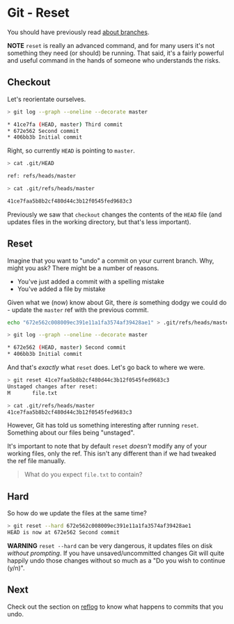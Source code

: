# Git - Reset

You should have previously read [about branches](branches.md).

**NOTE** `reset` is really an advanced command,
and for many users it's not something they need (or should) be
running.
That said, it's a fairly powerful and useful command in
the hands of someone who understands the risks.

## Checkout

Let's reorientate ourselves.

```sh
> git log --graph --oneline --decorate master

* 41ce7fa (HEAD, master) Third commit
* 672e562 Second commit
* 406bb3b Initial commit
```

Right, so currently `HEAD` is pointing to `master`.

```sh
> cat .git/HEAD

ref: refs/heads/master

> cat .git/refs/heads/master

41ce7faa5b8b2cf480d44c3b12f0545fed9683c3
```

Previously we saw that `checkout` changes the contents of the `HEAD` file
(and updates files in the working directory, but that's less important).

## Reset

Imagine that you want to "undo" a commit on your current branch.
Why, might you ask? There might be a number of reasons.

- You've just added a commit with a spelling mistake
- You've added a file by mistake

Given what we (now) know about Git, there _is_ something dodgy we
could do - update the `master` ref with the previous commit.

```sh
echo "672e562c008009ec391e11a1fa3574af39428ae1" > .git/refs/heads/master

> git log --graph --oneline --decorate master

* 672e562 (HEAD, master) Second commit
* 406bb3b Initial commit
```

And that's _exactly_ what `reset` does.
Let's go back to where we were.

```sh
> git reset 41ce7faa5b8b2cf480d44c3b12f0545fed9683c3
Unstaged changes after reset:
M       file.txt

> cat .git/refs/heads/master
41ce7faa5b8b2cf480d44c3b12f0545fed9683c3
```

However, Git has told us something interesting after running `reset`.
Something about our files being "unstaged".

It's important to note that by default `reset` _doesn't_ modify any
of your working files, only the ref. This isn't any different than if
we had tweaked the ref file manually.

> What do you expect `file.txt` to contain?

## Hard

So how do we update the files at the same time?

```sh
> git reset --hard 672e562c008009ec391e11a1fa3574af39428ae1
HEAD is now at 672e562 Second commit
```

**WARNING** `reset --hard` can be very dangerous, it updates
files on disk _without prompting_.
If you have unsaved/uncommitted changes Git will quite happily undo
those changes without so much as a "Do you wish to continue (y/n)".

## Next

Check out the section on [reflog](reflog.md) to know what happens
to commits that you undo.

